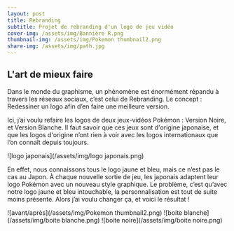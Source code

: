 ```yaml
---
layout: post
title: Rebranding
subtitle: Projet de rebranding d'un logo de jeu vidéo
cover-img: /assets/img/Bannière R.png
thumbnail-img: /assets/img/Pokemon thumbnail2.png
share-img: /assets/img/path.jpg
---
```


## L'art de mieux faire

Dans le monde du graphisme, un phénomène est énormément répandu à travers les réseaux sociaux, c’est celui de Rebranding. Le concept : Redessiner un logo afin d’en faire une meilleure version.

Ici, j’ai voulu refaire les logos de deux jeux-vidéos Pokémon : Version Noire, et Version Blanche. Il faut savoir que ces jeux sont d'origine japonaise, et que les logos d'origine n’ont rien à voir avec les logos internationaux que l’on connaît depuis toujours.

![logo japonais](/assets/img/logo japonais.png)

En effet, nous connaissons tous le logo jaune et bleu, mais ce n’est pas le cas au Japon. À chaque nouvelle sortie de jeu, les japonais adaptent leur logo Pokémon avec un nouveau style graphique. Le problème, c’est qu’avec notre logo jaune et bleu intouchable, la personnalisation est tout de suite moins présente. Alors j’ai voulu changer ça, et voici le résultat !

![avant/après](/assets/img/Pokemon thumbnail2.png)
![boite blanche](/assets/img/boite blanche.png)
![boite noire](/assets/img/boite noire.png)
